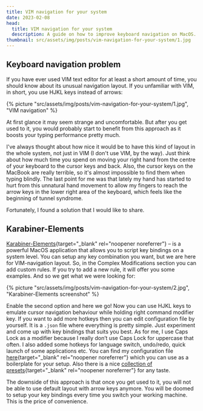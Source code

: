 ```yaml
---
title: VIM navigation for your system
date: 2023-02-08
head:
  title: VIM navigation for your system
  description: A guide on how to improve keyboard navigation on MacOS.
thumbnail: src/assets/img/posts/vim-navigation-for-your-system/1.jpg
---
```


## Keyboard navigation problem

If you have ever used VIM text editor for at least a short amount of time, you should know about its unusual navigation layout. If you unfamiliar with VIM, in short, you use HJKL keys instead of arrows:

{% picture "src/assets/img/posts/vim-navigation-for-your-system/1.jpg", "VIM navigation" %}

At first glance it may seem strange and uncomfortable. But after you get used to it, you would probably start to benefit from this approach as it boosts your typing performance pretty much.

I've always thought about how nice it would be to have this kind of layout in the whole system, not just in VIM (I don't use VIM, by the way). Just think about how much time you spend on moving your right hand from the centre of your keyboard to the cursor keys and back. Also, the cursor keys on the MacBook are really terrible, so it's almost impossible to find them when typing blindly. The last point for me was that lately my hand has started to hurt from this unnatural hand movement to allow my fingers to reach the arrow keys in the lower right area of the keyboard, which feels like the beginning of tunnel syndrome.

Fortunately, I found a solution that I would like to share.

## Karabiner-Elements

[Karabiner-Elements](https://karabiner-elements.pqrs.org/){target="\_blank" rel="noopener noreferrer"} – is a powerful MacOS application that allows you to script key bindings on a system level. You can setup any key combination you want, but we are here for VIM-navigation layout. So, in the Complex Modifications section you can add custom rules. If you try to add a new rule, it will offer you some examples. And so we get what we were looking for:

{% picture "src/assets/img/posts/vim-navigation-for-your-system/2.jpg", "Karabiner-Elements screenshot" %}

Enable the second option and here we go! Now you can use HJKL keys to emulate cursor navigation behaviour while holding right command modifier key. If you want to add more hotkeys then you can edit configuration file by yourself. It is a `.json` file where everything is pretty simple. Just experiment and come up with key bindings that suits you best. As for me, I use Caps Lock as a modifier because I really don’t use Caps Lock for uppercase that often. I also added some hotkeys for language switch, undo/redo, quick launch of some applications etc. You can find my configuration file [here](https://raw.githubusercontent.com/kirillunlimited/dev-env/master/karabiner.json){target="\_blank" rel="noopener noreferrer"} which you can use as a boilerplate for your setup. Also there is a nice [collection of presets](https://ke-complex-modifications.pqrs.org/){target="\_blank" rel="noopener noreferrer"} for any taste.

The downside of this approach is that once you get used to it, you will not be able to use default layout with arrow keys anymore. You will be doomed to setup your key bindings every time you switch your working machine. This is the price of convenience.

